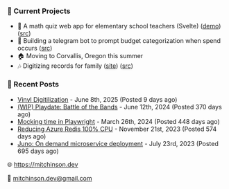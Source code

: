 ### 📌 Current Projects
- 📝 A math quiz web app for elementary school teachers (Svelte) ([demo](https://quiz-staging.mitchinson.dev/)) ([src](https://github.com/bmitchinson/budget-entry))
- 💸 Building a telegram bot to prompt budget categorization when spend occurs ([src](https://github.com/bmitchinson/sms-accountant))
- 🏠 Moving to Corvallis, Oregon this summer
- 🎶 Digitizing records for family ([site](https://vinyl.mitchinson.dev/ed-collection)) ([src](https://github.com/bmitchinson/vinyl-digitization))

### 📝 Recent Posts

- [Vinyl Digitilization](https://blog.mitchinson.dev/vinyl) - June 8th, 2025 (Posted 9 days ago)
- [(WIP) Playdate: Battle of the Bands](https://blog.mitchinson.dev/playdate-dev-one) - June 12th, 2024 (Posted 370 days ago)
- [Mocking time in Playwright](https://blog.mitchinson.dev/playwright-mock-time) - March 26th, 2024 (Posted 448 days ago)
- [Reducing Azure Redis 100% CPU](https://blog.mitchinson.dev/redis-cpu) - November 21st, 2023 (Posted 574 days ago)
- [Juno: On demand microservice deployment](https://blog.mitchinson.dev/juno) - July 23rd, 2023 (Posted 695 days ago)

🌐 https://mitchinson.dev

💌 mitchinson.dev@gmail.com